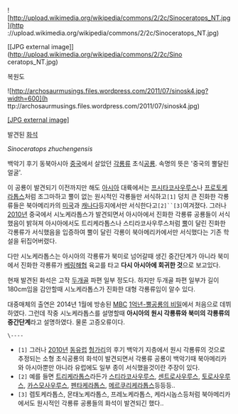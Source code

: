 ![http://upload.wikimedia.org/wikipedia/commons/2/2c/Sinoceratops_NT.jpg](http
://upload.wikimedia.org/wikipedia/commons/2/2c/Sinoceratops_NT.jpg)

[[JPG external image]](http://upload.wikimedia.org/wikipedia/commons/2/2c/Sino
ceratops_NT.jpg)

  
복원도

![http://archosaurmusings.files.wordpress.com/2011/07/sinosk4.jpg?width=600](h
ttp://archosaurmusings.files.wordpress.com/2011/07/sinosk4.jpg)

[[JPG external
image]](http://archosaurmusings.files.wordpress.com/2011/07/sinosk4.jpg)

  
발견된 [화석](%ED%99%94%EC%84%9D.md)

_Sinoceratops zhuchengensis_

백악기 후기 동북아시아 [중국](%EC%A4%91%EA%B5%AD.md)에서 살았던
[각룡류](%EA%B0%81%EB%A3%A1%EB%A5%98.md) 초식[공룡](%EA%B3%B5%EB%A3%A1.md). 속명의
뜻은 '중국의 뿔달린 얼굴'.

이 공룡이 발견되기 이전까지만 해도 [아시아](%EC%95%84%EC%8B%9C%EC%95%84.md) 대륙에서는 [프시타코사우루스](
/wiki/%ED%94%84%EC%8B%9C%ED%83%80%EC%BD%94%EC%82%AC%EC%9A%B0%EB%A3%A8%EC%8A%A4
)나 [프로토케라톱스](%ED%94%84%EB%A1%9C%ED%86%A0%EC%BC%80%EB%9D%BC%ED%86%B1%EC%8A%A4.md)처럼 조그마하고 뿔이 없는 원시적인 각룡들만 서식하고`[1]` 덩치 큰 진화한 각룡류들은 북아메리카의
[미국](%EB%AF%B8%EA%B5%AD.md)과 [캐나다](%EC%BA%90%EB%82%98%EB%8B%A4.md)등지에서만
서식한다고`[2]``[3]`여겨졌다. 그러나 [2010년](2010%EB%85%84.md) 중국에서 시노케라톱스가 발견되면서 아시아에서
진화한 각룡류 공룡들이 서식했음이 밝혀져 아시아에서도 트리케라톱스나 스티라코사우루스처럼 [뿔](%EB%BF%94.md)이 달린 진화한
각룡류가 서식했음을 입증하여 뿔이 달린 각룡이 북아메리카에서만 서식했다는 기존 학설을 뒤집어버렸다.

다만 시노케라톱스는 아시아의 각룡류가 북미로 넘어갈때 생긴 중간단계가 아니라 북미에서 진화한 각룡류가 [베링해협](%EB%B2%A0%EB%A7%81%20%ED%95%B4%ED%98%91.md) 육교를 타고 **다시 아시아에 회귀한 것**으로
보고있다.

현재 발견된 화석은 고작 [두개골](%EB%91%90%EA%B0%9C%EA%B3%A8.md) 파편 일부 정도다. 하지만 두개골 파편
일부가 길이 180cm임을 감안할때 시노케라톱스가 진화한 대형 각룡류임이 알수 있다.

대중매체의 출연은 2014년 1월에 방송된 [MBC](MBC.md) [1억년-뿔공룡의 비밀](1%EC%96%B5%EB%85%84-%EB%BF%94%EA%B3%B5%EB%A3%A1%EC%9D%98%20%EB%B9%84%EB%B0%80.md)에서 처음으로 데뷔하였다.
그런데 작중 시노케라톱스를 설명할때 **아시아의 원시 각룡류와 북미의 각룡류의 중간단계**라고 설명하였다. 물론 고증오류이다.

`\----`

  * `[1]` 그러나 [2010년](2010%EB%85%84.md) [동유럽](%EB%8F%99%EC%9C%A0%EB%9F%BD.md) [헝가리](%ED%97%9D%EA%B0%80%EB%A6%AC.md)의 후기 백악기 지층에서 원시 각룡류의 것으로 추정되는 소형 초식공룡의 화석이 발견되면서 각룡류 공룡이 백악기때 북아메리카와 아시아뿐만 아니라 유럽에도 일부 종이 서식했을것이란 주장이 있다.
  * `[2]` 예를 들면 [트리케라톱스](%ED%8A%B8%EB%A6%AC%EC%BC%80%EB%9D%BC%ED%86%B1%EC%8A%A4.md)라든가 [스티라코사우루스](%EC%8A%A4%ED%8B%B0%EB%9D%BC%EC%BD%94%EC%82%AC%EC%9A%B0%EB%A3%A8%EC%8A%A4.md), [센트로사우루스](%EC%84%BC%ED%8A%B8%EB%A1%9C%EC%82%AC%EC%9A%B0%EB%A3%A8%EC%8A%A4.md), [토로사우루스](%ED%86%A0%EB%A1%9C%EC%82%AC%EC%9A%B0%EB%A3%A8%EC%8A%A4.md), [카스모사우루스](%EC%B9%B4%EC%8A%A4%EB%AA%A8%EC%82%AC%EC%9A%B0%EB%A3%A8%EC%8A%A4.md), [펜타케라톱스](%ED%8E%9C%ED%83%80%EC%BC%80%EB%9D%BC%ED%86%B1%EC%8A%A4.md), [메르쿠리케라톱스](%EB%A9%94%EB%A5%B4%EC%BF%A0%EB%A6%AC%EC%BC%80%EB%9D%BC%ED%86%B1%EC%8A%A4.md)등등등..
  * `[3]` 렙토케라톱스, 몬태노케라톱스, 프레노케라톱스, 케라시놉스등처럼 북아메리카에서도 원시적인 각룡류 공룡들의 화석이 발견되긴 했다..

